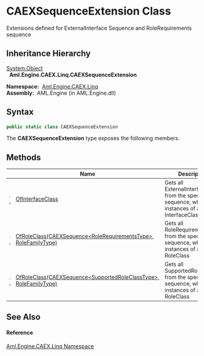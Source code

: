 CAEXSequenceExtension Class
===========================
Extensions defined for ExternalInterface Sequence and RoleRequirements sequence


Inheritance Hierarchy
---------------------
[System.Object][1]  
  **Aml.Engine.CAEX.Linq.CAEXSequenceExtension**  

  **Namespace:**  [Aml.Engine.CAEX.Linq][2]  
  **Assembly:**  AML.Engine (in AML.Engine.dll)

Syntax
------

```csharp
public static class CAEXSequenceExtension
```

The **CAEXSequenceExtension** type exposes the following members.


Methods
-------

                                 | Name                                                                      | Description                                                                                               
-------------------------------- | ------------------------------------------------------------------------- | --------------------------------------------------------------------------------------------------------- 
![Public method]![Static member] | [OfInterfaceClass][3]                                                     | Gets all ExternalInterfaces from the specified sequence, which are instances of a specific InterfaceClass 
![Public method]![Static member] | [OfRoleClass(CAEXSequence&lt;RoleRequirementsType>, RoleFamilyType)][4]   | Gets all RoleRequirements from the specified sequence, which are instances of a specific RoleClass        
![Public method]![Static member] | [OfRoleClass(CAEXSequence&lt;SupportedRoleClassType>, RoleFamilyType)][5] | Gets all SupportedRoleClasses from the specified sequence, which are instances of a specific RoleClass    


See Also
--------

#### Reference
[Aml.Engine.CAEX.Linq Namespace][2]  

[1]: https://docs.microsoft.com/dotnet/api/system.object
[2]: ../README.md
[3]: OfInterfaceClass.md
[4]: OfRoleClass.md
[5]: OfRoleClass_1.md
[6]: https://www.automationml.org
[7]: ../../icons/logoShade.png
[Public method]: ../../icons/pubmethod.gif "Public method"
[Static member]: ../../icons/static.gif "Static member"